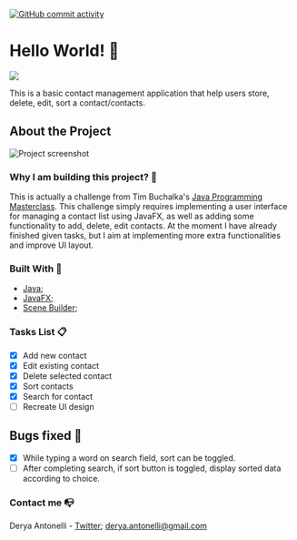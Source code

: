 [![GitHub commit activity](https://img.shields.io/github/commit-activity/w/D-Antonelli/Java-JavaFX-ContactList?color=green&style=plastic)]()
# Hello World! :raising_hand:
 <img src="https://media.giphy.com/media/qLeXLs6icdNYs/giphy.gif">
 
 This is a basic contact management application that help users store, delete, edit, sort a contact/contacts.
 
 ## About the Project 
 ![Project screenshot](https://media.giphy.com/media/QVP5oUK9KKcHCJyjeJ/giphy.gif)

 ### Why I am building this project? :thinking:
 This is actually a challenge from Tim Buchalka's [Java Programming Masterclass](https://www.udemy.com/course/java-the-complete-java-developer-course/). This challenge simply requires implementing a user interface for managing a contact list using JavaFX, as well as adding some functionality to add, delete, edit contacts. At the moment I have already finished given tasks, but I aim at implementing more extra functionalities and improve UI layout.
 ### Built With 🔨
 * [Java](https://www.oracle.com/java/technologies/);
 * [JavaFX](https://openjfx.io/);
 * [Scene Builder](https://gluonhq.com/products/scene-builder/);
 
 ### Tasks List :clipboard:
 - [x] Add new contact
 - [x] Edit existing contact
 - [x] Delete selected contact
 - [x] Sort contacts
 - [x] Search for contact
 - [ ] Recreate UI design
 
 ## Bugs fixed 🐛
 - [x] While typing a word on search field, sort can be toggled.
 - [ ] After completing search, if sort button is toggled, display sorted data according to choice. 
   
 ### Contact me 📭
 Derya Antonelli - [Twitter](https://twitter.com/antonelli_a); derya.antonelli@gmail.com
 
